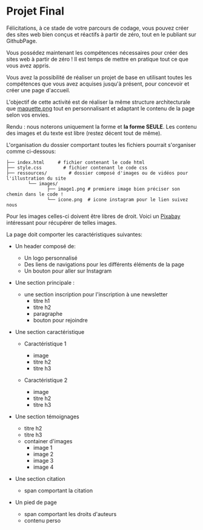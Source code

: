 # Projet Final

Félicitations, à ce stade de votre parcours de codage, vous pouvez créer des sites web bien conçus et réactifs à partir de zéro, tout en le publiant sur GithubPage.

Vous possédez maintenant les compétences nécessaires pour créer des sites web à partir de zéro ! Il est temps de mettre en pratique tout ce que vous avez appris.

Vous avez la possibilité de réaliser un projet de base en utilisant toutes les compétences que vous avez acquises jusqu'à présent, pour concevoir et créer une page d'accueil.

L'objectif de cette activité est de réaliser la même structure architecturale que [maquette.png](./maquette.png) tout en personnalisant et adaptant le contenu de la page selon vos envies.  

Rendu : nous noterons uniquement la forme et **la forme SEULE**. Les contenu des images et du texte est libre (restez décent tout de même).

L'organisation du dossier comportant toutes les fichiers pourrait s'organiser comme ci-dessous:

```
├── index.html     # fichier contenant le code html
├── style.css        # fichier contenant le code css
├── ressources/        # dossier composé d'images ou de vidéos pour l'illustration du site
        └── images/
               ├── image1.png # premiere image bien préciser son chemin dans le code !
               └── icone.png  # icone instagram pour le lien suivez nous
```

Pour les images celles-ci doivent être libres de droit. Voici un [Pixabay](https://pixabay.com/fr/) intéressant pour récupérer de telles images.


La page doit comporter les caractéristiques suivantes:

- Un header composé de:
  - Un logo personnalisé
  - Des liens de navigations pour les différents éléments de la page
  - Un bouton pour aller sur Instagram 
  
- Une section principale :
  - une section inscription pour l'inscription à une newsletter
    - titre h1
    - titre h2
    - paragraphe
    - bouton pour rejoindre
    
- Une section caractéristique 
  - Caractéristique 1
    - image
    - titre h2
    - titre h3
    
  - Caractéristique 2
    - image
    - titre h2
    - titre h3

- Une section témoignages
  - titre h2
  - titre h3
  - container d'images
    - image 1
    - image 2
    - image 3
    - image 4
 
- Une section citation
  - span comportant la citation
  
- Un pied de page
  - span comportant les droits d'auteurs
  - contenu perso
